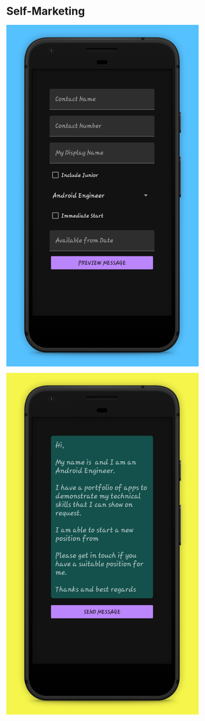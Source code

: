 # Self-Marketing

![img](https://github.com/mufratkarim/Self-Marketing/blob/master/Phone%20Screenshot%206.jpg)

![img](https://github.com/mufratkarim/Self-Marketing/blob/master/Phone%20Screenshot%207.jpg)
